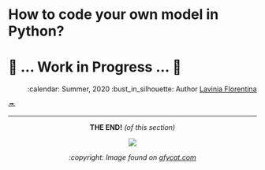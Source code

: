 # How to code your own model in Python?

# :construction: ... Work in Progress ... :construction:

<div align="right">
<p> :calendar: Summer, 2020
:bust_in_silhouette: Author <a href="https://github.com/laviniaflorentina"> Lavinia Florentina </a> </p>
</div>


:soon:


-------------------

<div align="center">
<p> <b>THE END!</b> <i>(of this section)</i></p>  
<img src="https://thumbs.gfycat.com/HugeScaredHorsechestnutleafminer-size_restricted.gif">
</div>

<div align="center">
<p> <i>:copyright: Image found on <a href="https://gfycat.com/hugescaredhorsechestnutleafminer"> gfycat.com </a></i></p>  
</div>

